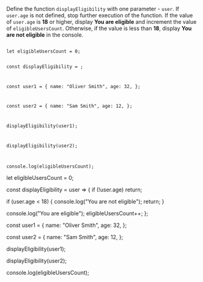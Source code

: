 Define the function `displayEligibility`
with one parameter - `user`.
If `user.age` is not defined,
stop further execution of the function.
If the value of `user.age` is **18** or higher,
display **You are eligible**
and
increment the value of `eligibleUsersCount`.
Otherwise, if the value is less than **18**, 
display **You are not eligible** in the console.

<codeblock type="exercise" language="javascript" testMode="fixedInput">
<code>
let eligibleUsersCount = 0;

const displayEligibility = ;

const user1 = {
  name: "Oliver Smith",
  age: 32,
};

const user2 = {
  name: "Sam Smith",
  age: 12,
};

displayEligibility(user1);

displayEligibility(user2);

console.log(eligibleUsersCount);
</code>

<solution>
let eligibleUsersCount = 0;

const displayEligibility = user => {
  if (!user.age) return;

  if (user.age < 18) {
    console.log("You are not eligible");
    return;
  }

  console.log("You are eligible");
  eligibleUsersCount++;
};

const user1 = {
  name: "Oliver Smith",
  age: 32,
};

const user2 = {
  name: "Sam Smith",
  age: 12,
};

displayEligibility(user1);

displayEligibility(user2);

console.log(eligibleUsersCount);
</solution>
</codeblock>
